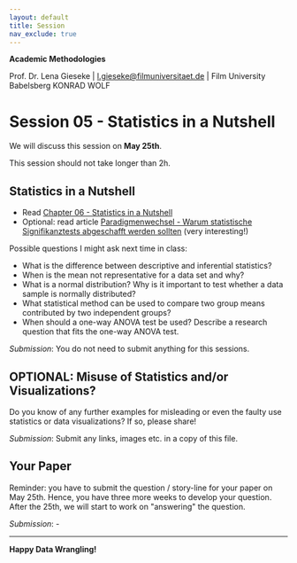 ```yaml
---
layout: default
title: Session
nav_exclude: true
---
```


**Academic Methodologies**
  
Prof. Dr. Lena Gieseke \| l.gieseke@filmuniversitaet.de \| Film University Babelsberg KONRAD WOLF


# Session 05 - Statistics in a Nutshell

We will discuss this session on **May 25th**.  

This session should not take longer than 2h.

## Statistics in a Nutshell

* Read [Chapter 06 - Statistics in a Nutshell](../../02_scripts/am_ss22_06_statistics_script.md)
* Optional: read article [Paradigmenwechsel - Warum statistische Signifikanztests abgeschafft werden sollten](Forschung_Lehre_6_2020_Paradigmenwechsel.pdf) (very interesting!)

Possible questions I might ask next time in class:

* What is the difference between descriptive and inferential statistics?
* When is the mean not representative for a data set and why?
* What is a normal distribution? Why is it important to test whether a data sample is normally distributed?
* What statistical method can be used to compare two group means contributed by two independent groups?
* When should a one-way ANOVA test be used? Describe a research question that fits the one-way ANOVA test.

*Submission*: You do not need to submit anything for this sessions.

## OPTIONAL: Misuse of Statistics and/or Visualizations?

Do you know of any further examples for misleading or even the faulty use statistics or data visualizations? If so, please share!

*Submission*: Submit any links, images etc. in a copy of this file.

## Your Paper

Reminder: you have to submit the question / story-line for your paper on May 25th. Hence, you have three more weeks to develop your question. After the 25th, we will start to work on "answering" the question.

*Submission*: -


---

**Happy Data Wrangling!**


